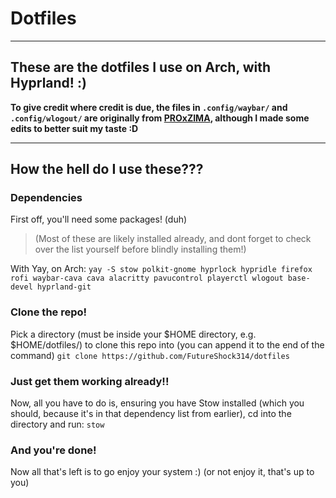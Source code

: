 # Dotfiles

---

## These are the dotfiles I use on Arch, with Hyprland! :)
**To give credit where credit is due, the files in `.config/waybar/` and `.config/wlogout/` are originally from [PROxZIMA](https://github.com/PROxZIMA/.dotfiles), although I made some edits to better suit my taste :D**

---

## How the hell do I use these???

### Dependencies

First off, you'll need some packages! (duh)
> (Most of these are likely installed already, and dont forget to check over the list yourself before blindly installing them!)

With Yay, on Arch:
`yay -S stow polkit-gnome hyprlock hypridle firefox rofi waybar-cava cava alacritty pavucontrol playerctl wlogout base-devel hyprland-git`

### Clone the repo!

Pick a directory (must be inside your $HOME directory, e.g. $HOME/dotfiles/) to clone this repo into (you can append it to the end of the command)
`git clone https://github.com/FutureShock314/dotfiles`

### Just get them working already!!

Now, all you have to do is, ensuring you have Stow installed (which you should, because it's in that dependency list from earlier), cd into the directory and run:
`stow`

### And you're done!

Now all that's left is to go enjoy your system :) (or not enjoy it, that's up to you)

